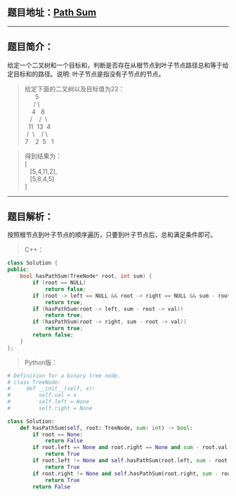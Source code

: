 ## 题目地址：[Path Sum](https://leetcode.com/problems/path-sum/)
---
## 题目简介：
给定一个二叉树和一个目标和，判断是否存在从根节点到叶子节点路径总和等于给定目标和的路径。说明: 叶子节点是指没有子节点的节点。

> 给定下面的二叉树以及目标值为22：   
> &nbsp;&nbsp;&nbsp;&nbsp;&nbsp;&nbsp;5    
> &nbsp;&nbsp;&nbsp;&nbsp;&nbsp;/&nbsp;\  
> &nbsp;&nbsp;&nbsp;&nbsp;4&nbsp;&nbsp;&nbsp;8   
> &nbsp;&nbsp;&nbsp;/&nbsp;&nbsp;&nbsp;&nbsp;/&nbsp;&nbsp;\  
> &nbsp;&nbsp;11&nbsp;&nbsp;13&nbsp;&nbsp;4   
> &nbsp;/&nbsp;&nbsp;\\&nbsp;&nbsp;&nbsp;&nbsp;/&nbsp;\  
> 7&nbsp;&nbsp;&nbsp;&nbsp;2&nbsp;&nbsp;5&nbsp;&nbsp;&nbsp;1

> 得到结果为：   
> [   
> &nbsp;&nbsp;&nbsp;[5,4,11,2],   
> &nbsp;&nbsp;&nbsp;[5,8,4,5]   
> ]   

---
## 题目解析：  
按照根节点到叶子节点的顺序遍历，只要到叶子节点后，总和满足条件即可。
> C++：

```c++
class Solution {
public:
    bool hasPathSum(TreeNode* root, int sum) {
        if (root == NULL)
            return false;
        if (root -> left == NULL && root -> right == NULL && sum - root -> val == 0)
            return true;
        if (hasPathSum(root -> left, sum - root -> val))
            return true;
        if (hasPathSum(root -> right, sum - root -> val))
            return true;
        return false;
    }
};
```
> Python版：

```python
# Definition for a binary tree node.
# class TreeNode:
#     def __init__(self, x):
#         self.val = x
#         self.left = None
#         self.right = None
 
class Solution:
    def hasPathSum(self, root: TreeNode, sum: int) -> bool:
        if root == None:
            return False
        if root.left == None and root.right == None and sum - root.val == 0:
            return True
        if root.left != None and self.hasPathSum(root.left, sum - root.val):
            return True
        if root.right != None and self.hasPathSum(root.right, sum - root.val):
            return True
        return False
```
